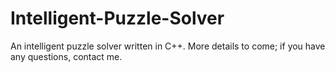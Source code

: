 # Intelligent-Puzzle-Solver
An intelligent puzzle solver written in C++. More details to come; if you have any questions, contact me.
